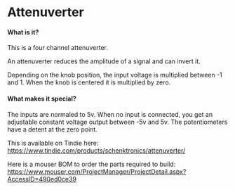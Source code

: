# Attenuverter

#### What is it?
This is a four channel attenuverter.

An attenuverter reduces the amplitude of a signal and can invert it.

Depending on the knob position, the input voltage is multiplied between -1 and 1. When the knob is centered it is multiplied by zero.

#### What makes it special?
The inputs are normaled to 5v. When no input is connected, you get an adjustable constant voltage output between -5v and 5v. The potentiometers have a detent at the zero point.

This is available on Tindie here: https://www.tindie.com/products/schenktronics/attenuverter/

Here is a mouser BOM to order the parts required to build: https://www.mouser.com/ProjectManager/ProjectDetail.aspx?AccessID=490ed0ce39
